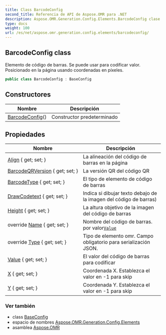 ```yaml
---
title: Class BarcodeConfig
second_title: Referencia de API de Aspose.OMR para .NET
description: Aspose.OMR.Generation.Config.Elements.BarcodeConfig clase. Elemento de código de barras. Se puede usar para codificar valor. Posicionado en la página usando coordenadas en píxeles.
type: docs
weight: 100
url: /es/net/aspose.omr.generation.config.elements/barcodeconfig/
---
```

## BarcodeConfig class

Elemento de código de barras. Se puede usar para codificar valor. Posicionado en la página usando coordenadas en píxeles.

```csharp
public class BarcodeConfig : BaseConfig
```

## Constructores

| Nombre | Descripción |
| --- | --- |
| [BarcodeConfig](barcodeconfig/)() | Constructor predeterminado |

## Propiedades

| Nombre | Descripción |
| --- | --- |
| [Align](../../aspose.omr.generation.config.elements/barcodeconfig/align/) { get; set; } | La alineación del código de barras en la página |
| [BarcodeQRVersion](../../aspose.omr.generation.config.elements/barcodeconfig/barcodeqrversion/) { get; set; } | La versión QR del código QR |
| [BarcodeType](../../aspose.omr.generation.config.elements/barcodeconfig/barcodetype/) { get; set; } | El tipo de elemento de código de barras |
| [DrawCodetext](../../aspose.omr.generation.config.elements/barcodeconfig/drawcodetext/) { get; set; } | Indica si dibujar texto debajo de la imagen del código de barras) |
| [Height](../../aspose.omr.generation.config.elements/barcodeconfig/height/) { get; set; } | La altura objetivo de la imagen del código de barras |
| override [Name](../../aspose.omr.generation.config.elements/barcodeconfig/name/) { get; set; } | Nombre del código de barras. por valor[`Value`](./value/) |
| override [Type](../../aspose.omr.generation.config.elements/barcodeconfig/type/) { get; set; } | Tipo de elemento omr. Campo obligatorio para serialización JSON. |
| [Value](../../aspose.omr.generation.config.elements/barcodeconfig/value/) { get; set; } | El valor del código de barras para codificar |
| [X](../../aspose.omr.generation.config.elements/barcodeconfig/x/) { get; set; } | Coordenada X. Establezca el valor en -1 para skip |
| [Y](../../aspose.omr.generation.config.elements/barcodeconfig/y/) { get; set; } | Coordenada Y. Establezca el valor en -1 para skip |

### Ver también

* class [BaseConfig](../../aspose.omr.generation.config/baseconfig/)
* espacio de nombres [Aspose.OMR.Generation.Config.Elements](../../aspose.omr.generation.config.elements/)
* asamblea [Aspose.OMR](../../)


